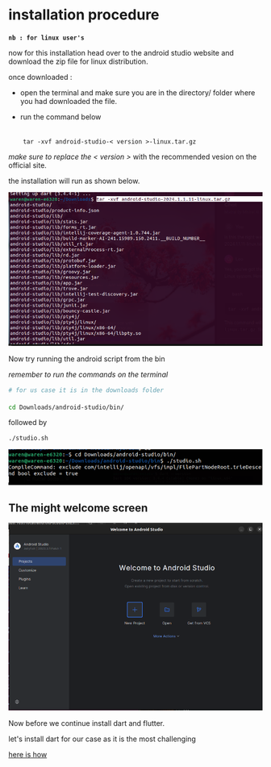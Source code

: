 
# installation procedure


**`nb : for linux user's`**

now for this installation head over to the android studio website and download the zip file for linux distribution.

once downloaded :

- open the terminal and make sure you are in the directory/ folder where you had downloaded the file.

- run the command below

<code>
    tar -xvf android-studio-&lt; version &gt;-linux.tar.gz 
</code>

*make sure to replace the &lt; version &gt;* with the recommended vesion on the official site.

the installation will run as shown below.

<img src='./assets/androidunzip.png' alt='installing android sdk'>


Now try running the android script from the bin

*remember to run the commands on the terminal*

``` bash
# for us case it is in the downloads folder

cd Downloads/android-studio/bin/

```
followed by

``` bash
./studio.sh
```

![running android studio](./assets/runnig%20android.png)

## The might welcome screen

![welcome screen](./assets/android%20welcome%20screen.png)


Now before we continue install dart and flutter.

let's install dart for our case as it is the most challenging 

[here is how](./Dart.md)
